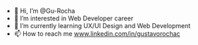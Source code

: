 - 👋 Hi, I’m @Gu-Rocha
- 👀 I’m interested in Web Developer career
- 🌱 I’m currently learning UX/UI Design and Web Development
- 📫 How to reach me www.linkedin.com/in/gustavorochac

<!---
Gu-Rocha/Gu-Rocha is a ✨ special ✨ repository because its `README.md` (this file) appears on your GitHub profile.
You can click the Preview link to take a look at your changes.
--->

